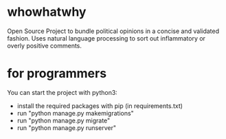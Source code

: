 # whowhatwhy
Open Source Project to bundle political opinions in a concise and validated fashion. Uses natural language processing to sort out inflammatory or overly positive comments.


# for programmers
You can start the project with python3:
- install the required packages with pip (in requirements.txt)
- run "python manage.py makemigrations"
- run "python manage.py migrate"
- run "python manage.py runserver"
